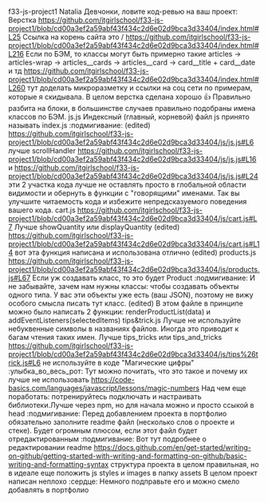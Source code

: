 f33-js-project1
Natalia
Девчонки, ловите код-ревью на ваш проект:
Верстка
https://github.com/itgirlschool/f33-js-project1/blob/cd00a3ef2a59abf43f434c2d6e02d9bca3d33404/index.html#L25 Ссылка на корень сайта это /
https://github.com/itgirlschool/f33-js-project1/blob/cd00a3ef2a59abf43f434c2d6e02d9bca3d33404/index.html#L216 Если по БЭМ, то классы могут быть примерно такие articles -> articles-wrap -> articles__cards -> articles__card -> card__title + card__date и тд
 https://github.com/itgirlschool/f33-js-project1/blob/cd00a3ef2a59abf43f434c2d6e02d9bca3d33404/index.html#L260 тут доделать микроразметку и ссылки на соц сети по примерам, которые я скидывала.
В целом верстка сделана хорошо :+1: Правильно разбита на блоки, в большинстве случаев правильно подобраны имена классов по БЭМ.
js.js
Индексный (главный, корневой) файл js принято называть index.js :подмигивание: (edited)
https://github.com/itgirlschool/f33-js-project1/blob/cd00a3ef2a59abf43f434c2d6e02d9bca3d33404/js/js.js#L6 лучше scrollHandler
 https://github.com/itgirlschool/f33-js-project1/blob/cd00a3ef2a59abf43f434c2d6e02d9bca3d33404/js/js.js#L16 и https://github.com/itgirlschool/f33-js-project1/blob/cd00a3ef2a59abf43f434c2d6e02d9bca3d33404/js/js.js#L24 эти 2 участка кода лучше не оставлять просто в глобальной области видимости и обернуть в функции с "говорящими" именами. Так вы улучшите читаемость кода и избежите непредсказуемого поведения вашего кода.
cart.js
https://github.com/itgirlschool/f33-js-project1/blob/cd00a3ef2a59abf43f434c2d6e02d9bca3d33404/js/cart.js#L7 Лучше showQuantity или displayQuantity (edited)
https://github.com/itgirlschool/f33-js-project1/blob/cd00a3ef2a59abf43f434c2d6e02d9bca3d33404/js/cart.js#L14 вот эта функция написана и использована отлично (edited)
 products.js
https://github.com/itgirlschool/f33-js-project1/blob/cd00a3ef2a59abf43f434c2d6e02d9bca3d33404/js/products.js#L67 Если уж создавать класс, то это будет Product :подмигивание: И не забывайте, зачем нам нужны классы: чтобы создавать объекты одного типа. У вас эти объекты уже есть (ваш JSON), поэтому не вижу особого смысла писать тут класс. (edited)
В этом файле в принципе можно было написать 2 функции: renderProductList(data)  и addEventListeners(selectedItems)
tips&trick.js
Лучше не используйте небуквенные символы в названиях файлов. Иногда это приводит к багам чтения таких имен. Лучше tips_tricks или tips_and_tricks
https://github.com/itgirlschool/f33-js-project1/blob/cd00a3ef2a59abf43f434c2d6e02d9bca3d33404/js/tips%26trick.js#L6 не используйте в коде "Магические цифры" :улыбка_во_весь_рот: Тут можно почитать, что это такое и почему их лучше не использовать https://code-basics.com/languages/javascript/lessons/magic-numbers
Над чем еще поработать:
потренируйтесь подключать и настраивать библиотеки.Лучше через npm, но для начала можно и просто ссыкой в head :подмигивание:
Перед добавлением проекта в портфолио обязательно заполните readme файл (несколько слов о проекте и стеке). Будет огромным плюсом, если этот файл будет отредактированным :подмигивание: Вот тут подробнее о редактировании readme https://docs.github.com/en/get-started/writing-on-github/getting-started-with-writing-and-formatting-on-github/basic-writing-and-formatting-syntax
структура проекта в целом правильная, но в идеале еще положить js styles и images в папку assets 
В целом проект написан неплохо :сердце: Немного подправьте его и можно смело добавлять в портфолио 

